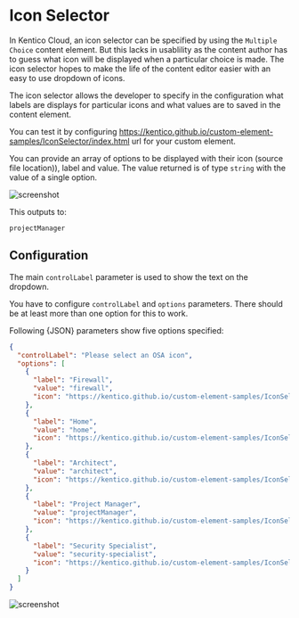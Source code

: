 # Icon Selector

In Kentico Cloud, an icon selector can be specified by using the `Multiple Choice` content element. But this lacks in usablility as the content author has to guess what icon will be displayed when a particular choice is made. The icon selector hopes to make the life of the content editor easier with an easy to use dropdown of icons.

The icon selector allows the developer to specify in the configuration what labels are displays for particular icons and what values are to saved in the content element.

You can test it by configuring https://kentico.github.io/custom-element-samples/IconSelector/index.html url for your custom element.

You can provide an array of options to be displayed with their icon (source file location)), label and value. The value returned is of type `string` with the value of a single option.

![screenshot](https://https://kentico.github.io/custom-element-samples/IconSelector/demo/icon-selector-ui.jpg)

This outputs to:
```plain
projectManager
```

## Configuration

The main `controlLabel` parameter is used to show the text on the dropdown.

You have to configure `controlLabel` and `options` parameters. There should be at least more than one option for this to work.

Following {JSON} parameters show five options specified:

```json
{
  "controlLabel": "Please select an OSA icon",
  "options": [
    {
      "label": "Firewall",
      "value": "firewall",
      "icon": "https://kentico.github.io/custom-element-samples/IconSelector/samples/osa_firewall.svg"
    },
    {
      "label": "Home",
      "value": "home",
      "icon": "https://kentico.github.io/custom-element-samples/IconSelector/samples/osa_home.svg"
    },
    {
      "label": "Architect",
      "value": "architect",
      "icon": "https://kentico.github.io/custom-element-samples/IconSelector/samples/osa_user_green_architect.svg"
    },
    {
      "label": "Project Manager",
      "value": "projectManager",
      "icon": "https://kentico.github.io/custom-element-samples/IconSelector/samples/osa_user_green_project_manager.svg"
    },
    {
      "label": "Security Specialist",
      "value": "security-specialist",
      "icon": "https://kentico.github.io/custom-element-samples/IconSelector/samples/osa_user_blue_security_specialist.svg"
    }
  ]
}
```

![screenshot](https://https://kentico.github.io/custom-element-samples/IconSelector/demo/icon-selector-config.jpg)